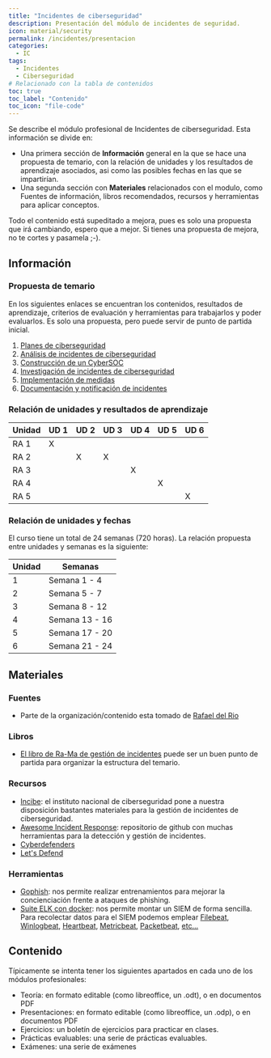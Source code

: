 ```yaml
---
title: "Incidentes de ciberseguridad"
description: Presentación del módulo de incidentes de seguridad. 
icon: material/security
permalink: /incidentes/presentacion
categories:
  - IC
tags:
  - Incidentes
  - Ciberseguridad
# Relacionado con la tabla de contenidos
toc: true
toc_label: "Contenido"
toc_icon: "file-code"
---
```



Se describe el módulo profesional de Incidentes de ciberseguridad. Esta información se divide en: 

* Una primera sección de **Información** general en la que se hace una propuesta de temario, con la relación de unidades y los resultados de aprendizaje asociados, asi como las posibles fechas en las que se impartirían. 
* Una segunda sección con **Materiales** relacionados con el modulo, como Fuentes de información, libros recomendados, recursos y herramientas para aplicar conceptos. 

Todo el contenido está supeditado a mejora, pues es solo una propuesta que irá cambiando, espero que a mejor. Si tienes una propuesta de mejora, no te cortes y pasamela ;-).

## Información

### Propuesta de temario

En los siguientes enlaces se encuentran los contenidos, resultados de aprendizaje, criterios de evaluación y herramientas para trabajarlos y poder evaluarlos. Es solo una propuesta, pero puede servir de punto de partida inicial.

1. [Planes de ciberseguridad](page-1/)
2. [Análisis de incidentes de ciberseguridad](page-2/)
3. [Construcción de un CyberSOC](page-3/)
4. [Investigación de incidentes de ciberseguridad](page-4/)
5. [Implementación de medidas](page-5/)
6. [Documentación y notificación de incidentes](page-6/)

### Relación de unidades y resultados de aprendizaje

| Unidad | UD 1 | UD 2 | UD 3 | UD 4 | UD 5 | UD 6 |
| ------ | ---- | ---- | ---- | ---- | ---- | ---- |
| RA 1   | X    |      |      |      |      |      |
| RA 2   |      | X    | X    |      |      |      |
| RA 3   |      |      |      | X    |      |      |
| RA 4   |      |      |      |      | X    |      |
| RA 5   |      |      |      |      |      | X    |

### Relación de unidades y fechas

El curso tiene un total de 24 semanas (720 horas). La relación propuesta entre unidades y semanas es la siguiente:

| Unidad | Semanas        |
| ------ | -------------- |
| 1      | Semana 1 - 4   |
| 2      | Semana 5 - 7   |
| 3      | Semana 8 - 12  |
| 4      | Semana 13 - 16 |
| 5      | Semana 17 - 20 |
| 6      | Semana 21 - 24 |

## Materiales

### Fuentes

- Parte de la organización/contenido esta tomado de [Rafael del Rio](https://rafaeldelrio.github.io/)


### Libros

- [El libro de Ra-Ma de gestión de incidentes](https://www.ra-ma.es/libro/gestion-de-incidentes-de-ciberseguridad_139033/) puede ser un buen punto de partida para organizar la estructura del temario.


### Recursos

- [Incibe](https://www.incibe.es/protege-tu-empresa/tematicas/gestion-incidentes-seguridad): el instituto nacional de ciberseguridad pone a nuestra disposición bastantes materiales para la gestión de incidentes de ciberseguridad.
- [Awesome Incident Response](https://github.com/meirwah/awesome-incident-response): repositorio de github con muchas herramientas para la detección y gestión de incidentes.
- [Cyberdefenders](https://cyberdefenders.org/)
- [Let's Defend](https://letsdefend.io/)

### Herramientas

- [Gophish](https://getgophish.com/): nos permite realizar entrenamientos para mejorar la concienciación frente a ataques de phishing.
- [Suite ELK con docker](https://hub.docker.com/r/sebp/elk/tags): nos permite montar un SIEM de forma sencilla. Para recolectar datos para el SIEM podemos emplear [Filebeat](https://www.elastic.co/es/beats/filebeat), [Winlogbeat](https://www.elastic.co/es/beats/winlogbeat), [Heartbeat](https://www.elastic.co/es/beats/heartbeat), [Metricbeat](https://www.elastic.co/es/beats/metricbeat), [Packetbeat](https://www.elastic.co/es/beats/packetbeat), [etc...](https://www.elastic.co/es/beats/)

## Contenido

Típicamente se intenta tener los siguientes apartados en cada uno de los módulos profesionales:

- Teoría: en formato editable (como libreoffice, un .odt), o en documentos PDF
- Presentaciones: en formato editable (como libreoffice, un .odp), o en documentos PDF
- Ejercicios: un boletín de ejercicios para practicar en clases.
- Prácticas evaluables: una serie de prácticas evaluables.
- Exámenes: una serie de exámenes
